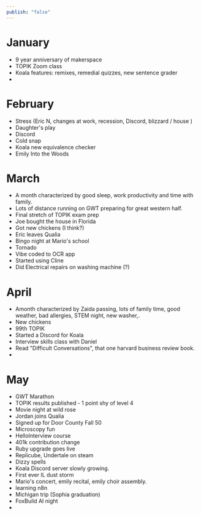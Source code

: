 ```yaml
---
publish: "false"
---
```


# January

 - 9 year anniversary of makerspace
 - TOPIK Zoom class
 - Koala features: remixes, remedial quizzes, new sentence grader
 - 
# February

 - Stress (Eric N, changes at work, recession, Discord, blizzard / house )
 - Daughter's play
 - Discord
 - Cold snap
 - Koala new equivalence checker
 - Emily Into the Woods
# March
 - A month characterized by good sleep, work productivity and time with family.
 - Lots of distance running on GWT preparing for great western half.
 - Final stretch of TOPIK exam prep
 - Joe bought the house in Florida
 - Got new chickens (I think?)
 - Eric leaves Qualia
 - Bingo night at Mario's school
 - Tornado
 - Vibe coded to OCR app
 - Started using Cline
 - Did Electrical repairs on washing machine (?)
# April 

- Amonth characterized by Zaida passing, lots of family time, good weather, bad allergies, STEM night, new washer,.
- New chickens
- 99th TOPIK
- Started a Discord for Koala
- Interview skills class with Daniel
- Read "Difficult Conversations", that one harvard business review book.
- 

# May
 - GWT Marathon
 - TOPIK results published - 1 point shy of level 4
 - Movie night at wild rose
 - Jordan joins Qualia
 - Signed up for Door County Fall 50
 - Microscopy fun
 - HelloInterview course
 - 401k contribution change
 - Ruby upgrade goes live
 - Replicube, Undertale on steam
 - Dizzy spells
 - Koala Discord server slowly growing.
 - First ever IL dust storm
 - Mario's concert, emily recital, emily choir assembly.
 - learning n8n
 - Michigan trip (Sophia graduation)
 - FoxBuild AI night
 - 

